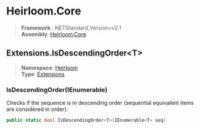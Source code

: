 # Heirloom.Core

> **Framework**: .NETStandard,Version=v2.1  
> **Assembly**: [Heirloom.Core][0]  

## Extensions.IsDescendingOrder\<T>

> **Namespace**: [Heirloom][0]  
> **Type**: [Extensions][1]  

### IsDescendingOrder<T>(IEnumerable<T>)

Checks if the sequence is in descending order (sequential equivalent items are considered in order).

```cs
public static bool IsDescendingOrder<T>(IEnumerable<T> seq)
```

[0]: ../../../Heirloom.Core.md
[1]: ../Extensions.md

